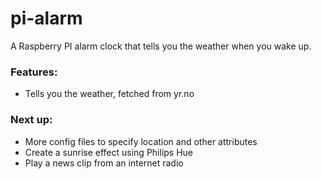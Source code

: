 # pi-alarm

A Raspberry PI alarm clock that tells you the weather when you wake up.

### Features:

* Tells you the weather, fetched from yr.no

### Next up:

* More config files to specify location and other attributes
* Create a sunrise effect using Philips Hue
* Play a news clip from an internet radio
